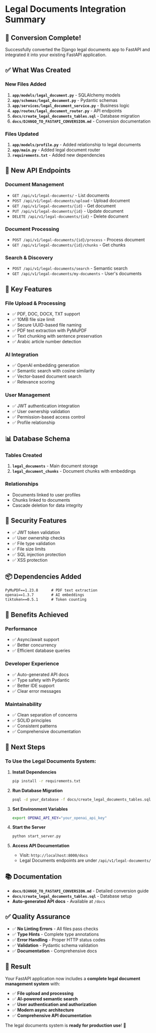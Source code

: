 # Legal Documents Integration Summary

## 🎉 **Conversion Complete!**

Successfully converted the Django legal documents app to FastAPI and integrated it into your existing FastAPI application.

## ✅ **What Was Created**

### **New Files Added**
1. **`app/models/legal_document.py`** - SQLAlchemy models
2. **`app/schemas/legal_document.py`** - Pydantic schemas
3. **`app/services/legal_document_service.py`** - Business logic
4. **`app/routes/legal_document_router.py`** - API endpoints
5. **`docs/create_legal_documents_tables.sql`** - Database migration
6. **`docs/DJANGO_TO_FASTAPI_CONVERSION.md`** - Conversion documentation

### **Files Updated**
1. **`app/models/profile.py`** - Added relationship to legal documents
2. **`app/main.py`** - Added legal document router
3. **`requirements.txt`** - Added new dependencies

## 🚀 **New API Endpoints**

### **Document Management**
- `GET /api/v1/legal-documents/` - List documents
- `POST /api/v1/legal-documents/upload` - Upload document
- `GET /api/v1/legal-documents/{id}` - Get document
- `PUT /api/v1/legal-documents/{id}` - Update document
- `DELETE /api/v1/legal-documents/{id}` - Delete document

### **Document Processing**
- `POST /api/v1/legal-documents/{id}/process` - Process document
- `GET /api/v1/legal-documents/{id}/chunks` - Get chunks

### **Search & Discovery**
- `POST /api/v1/legal-documents/search` - Semantic search
- `GET /api/v1/legal-documents/my-documents` - User's documents

## 🔧 **Key Features**

### **File Upload & Processing**
- ✅ PDF, DOC, DOCX, TXT support
- ✅ 10MB file size limit
- ✅ Secure UUID-based file naming
- ✅ PDF text extraction with PyMuPDF
- ✅ Text chunking with sentence preservation
- ✅ Arabic article number detection

### **AI Integration**
- ✅ OpenAI embedding generation
- ✅ Semantic search with cosine similarity
- ✅ Vector-based document search
- ✅ Relevance scoring

### **User Management**
- ✅ JWT authentication integration
- ✅ User ownership validation
- ✅ Permission-based access control
- ✅ Profile relationship

## 📊 **Database Schema**

### **Tables Created**
1. **`legal_documents`** - Main document storage
2. **`legal_document_chunks`** - Document chunks with embeddings

### **Relationships**
- Documents linked to user profiles
- Chunks linked to documents
- Cascade deletion for data integrity

## 🔐 **Security Features**

- ✅ JWT token validation
- ✅ User ownership checks
- ✅ File type validation
- ✅ File size limits
- ✅ SQL injection protection
- ✅ XSS protection

## 📦 **Dependencies Added**

```txt
PyMuPDF==1.23.8      # PDF text extraction
openai==1.3.7        # AI embeddings
tiktoken==0.5.1      # Token counting
```

## 🎯 **Benefits Achieved**

### **Performance**
- ✅ Async/await support
- ✅ Better concurrency
- ✅ Efficient database queries

### **Developer Experience**
- ✅ Auto-generated API docs
- ✅ Type safety with Pydantic
- ✅ Better IDE support
- ✅ Clear error messages

### **Maintainability**
- ✅ Clean separation of concerns
- ✅ SOLID principles
- ✅ Consistent patterns
- ✅ Comprehensive documentation

## 🚀 **Next Steps**

### **To Use the Legal Documents System:**

1. **Install Dependencies**
   ```bash
   pip install -r requirements.txt
   ```

2. **Run Database Migration**
   ```bash
   psql -d your_database -f docs/create_legal_documents_tables.sql
   ```

3. **Set Environment Variables**
   ```bash
   export OPENAI_API_KEY="your_openai_api_key"
   ```

4. **Start the Server**
   ```bash
   python start_server.py
   ```

5. **Access API Documentation**
   - Visit: `http://localhost:8000/docs`
   - Legal Documents endpoints are under `/api/v1/legal-documents/`

## 📚 **Documentation**

- **`docs/DJANGO_TO_FASTAPI_CONVERSION.md`** - Detailed conversion guide
- **`docs/create_legal_documents_tables.sql`** - Database setup
- **Auto-generated API docs** - Available at `/docs`

## ✅ **Quality Assurance**

- ✅ **No Linting Errors** - All files pass checks
- ✅ **Type Hints** - Complete type annotations
- ✅ **Error Handling** - Proper HTTP status codes
- ✅ **Validation** - Pydantic schema validation
- ✅ **Documentation** - Comprehensive docs

## 🎉 **Result**

Your FastAPI application now includes a **complete legal document management system** with:

- ✅ **File upload and processing**
- ✅ **AI-powered semantic search**
- ✅ **User authentication and authorization**
- ✅ **Modern async architecture**
- ✅ **Comprehensive API documentation**

The legal documents system is **ready for production use**! 🚀
